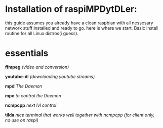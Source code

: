 # Installation of raspiMPDytDLer:

this guide assumes you already have a clean raspbian with all nessesary network stuff installed and ready to go. 
here is where we start.
Basic install routine for all Linux distros(i guess).

#  essentials
**ffmpeg**
*(video and conversion)*

**youtube-dl** 
*(downloading youtube streams)*

**mpd**
*The Daemon*

**mpc** 
*to control the Daemon*

**ncmpcpp** 
*next lvl control*

**tilda**
*nice terminal that works well together with ncmpcpp (for client only, no use on raspi)*




